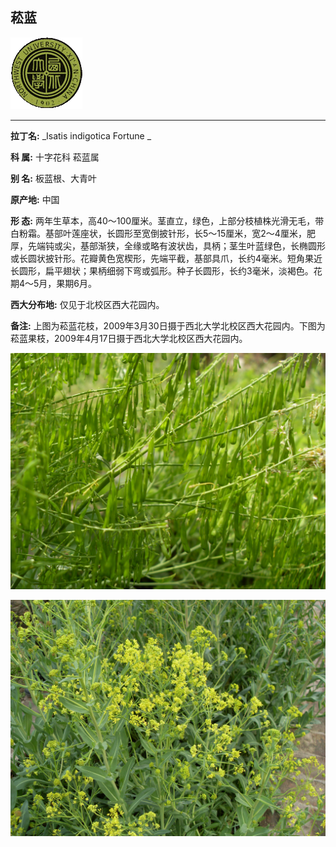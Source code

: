 ## 菘蓝

![西北大学校园网络植物志](JPG/nwu.gif)

---

**拉丁名:**  _Isatis indigotica Fortune _

**科 属:** 十字花科 菘蓝属

**别 名:** 板蓝根、大青叶

**原产地:** 中国

**形  态:** 两年生草本，高40～100厘米。茎直立，绿色，上部分枝植株光滑无毛，带白粉霜。基部叶莲座状，长圆形至宽倒披针形，长5～15厘米，宽2～4厘米，肥厚，先端钝或尖，基部渐狭，全缘或略有波状齿，具柄；茎生叶蓝绿色，长椭圆形或长圆状披针形。花瓣黄色宽楔形，先端平截，基部具爪，长约4毫米。短角果近长圆形，扁平翅状；果柄细弱下弯或弧形。种子长圆形，长约3毫米，淡褐色。花期4～5月，果期6月。　　　　　

**西大分布地:** 仅见于北校区西大花园内。

**备注:** 上图为菘蓝花枝，2009年3月30日摄于西北大学北校区西大花园内。下图为菘蓝果枝，2009年4月17日摄于西北大学北校区西大花园内。

![菘蓝](JPG/菘蓝（果）.JPG) 

![菘蓝](JPG/菘蓝1.JPG) 

